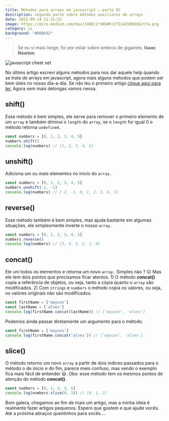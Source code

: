 ```yaml
---
title: Métodos para arrays em javascript — parte 02
description: segunda parte sobre métodos auxiliares de arrays
date: 2022-09-14 11:31:52
image: https://miro.medium.com/max/1400/1*nN5WFcCTIsGdlBHdUGzt7w.png
category: js
background: "#D6BA32"
---
```


>Se eu vi mais longe, foi por estar sobre ombros de gigantes. **Isaac Newton**

![javascript cheet set](https://miro.medium.com/max/1400/1*nN5WFcCTIsGdlBHdUGzt7w.png)

No último artigo escrevi alguns métodos para nos dar aquele help quando se trata de arrays em javascript, agora mais alguns métodos que podem ser bem úteis no nosso dia-a-dia. Se não leu o primeiro artigo [clique aqui para ler.](https://mayconbalves.com.br/m%C3%A9todos-para-arrays-em-javascript-%E2%80%94-parte-01/) Agora sem mais delongas vamos nessa.

## shift()
Esse método é bem simples, ele serve para remover o primeiro elemento de um `array` e também diminui o `length` do `array`, se o `length` for igual 0 o método retorna `undefined.`

```javascript
const numbers = [0, 1, 2, 3, 4, 5]
numbers.shift()
console.log(numbers) // [1, 2, 3, 4, 5]
```

## unshift()
Adiciona um ou mais elementos no inicio do `array.`

```javascript
const numbers = [0, 1, 2, 3, 4, 5]
numbers.unshift(-2, -1)
console.log(numbers) // [-2, -1, 0, 1, 2, 3, 4, 5]
```


## reverse()
Esse método também é bem simples, mas ajuda bastante em algumas situações, ele simplesmente inverte o nosso `array.`

```javascript
const numbers = [0, 1, 2, 3, 4, 5]
numbers.reverse()
console.log(numbers) // [5, 4, 3, 2, 1, 0]
```

## concat()

Ele uni todos os elementos e retorna um novo `array.` Simples não ? 😖 Mas ele tem dois pontos que precisamos ficar atentos. 1) O método **concat()** copia a referência de objetos, ou seja, tanto a cópia quanto o `array` são modificados. 2) Com `strings` e `numbers` o método copia os valores, ou seja, os valores originais não são modificados.

```javascript
const firstName = ['maycon']
const lastName = ['alves']
console.log(firstName.concat(lastName)) // ['maycon', 'alves']
```

Podemos ainda passar diretamente um argumento para o método.

```javascript
const firstName = ['maycon']
console.log(firstName.concat('alves')) // ['maycon', 'alves']
```

## slice()

O método retorno um novo `array` a partir de dois indices passados para o método o de inicio e do fim, parece meio confuso, mas vendo o exemplo fica mais fácil de entender 😃. Obs: esse método tem os mesmos pontos de atenção do método **concat()**.

```javascript
const numbers = [0, 1, 2, 3, 5]
console.log(numbers.slice(0, 3)) // [0, 1, 2]
```

Bom galera, chegamos ao fim de mais um artigo, mas a minha ideia é realmente fazer artigos pequenos. Espero que gostem e que ajude vocês. Até a próxima abraços quentinhos para vocês….
